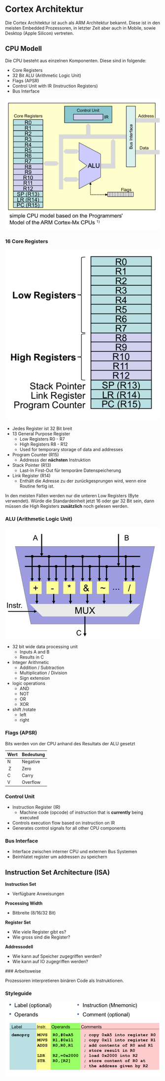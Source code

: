 # Cortex Architektur

Die Cortex Architektur ist auch als ARM Architektur bekannt. Diese ist in den meisten Embedded Prozessoren, in letzter Zeit aber auch in Mobile, sowie Desktop (Apple Silicon) vertreten.


## CPU Modell

Die CPU besteht aus einzelnen Komponenten. Diese sind in folgende:
- Core Registers
- 32 Bit ALU (Arithmetic Logic Unit)
- Flags (APSR)
- Control Unit with IR (Instruction Registers)
- Bus Interface

![](images/Cortex/IMG_0250.jpeg)

### 16 Core Registers

![](images/Cortex/IMG_0251.jpeg)

- Jedes Register ist 32 Bit breit
- 13 General Purpose Register
    - Low Registers R0 - R7
    - High Registers R8 - R12
    - Used for temporary storage of data and addresses
- Program Counter (R15)
    - Addresss der **nächsten** Instruktion
- Stack Pointer (R13)
    - Last-In First-Out für temporäre Datenspeicherung
- Link Register (R14)
    - Enthält die Adresse zu der zurückgesprungen wird, wenn eine Routine fertig ist.

In den meisten Fällen werden nur die unteren Low Registers (Byte verwendet). Würde die Standardeinheit jetzt 16 oder gar 32 Bit sein, dann müssen die High Registers **zusätzlich** noch gelesen werden. 



### ALU (Arithmetic Logic Unit)

![](images/Cortex/IMG_0252.jpeg)

- 32 bit wide data processing unit
    - Inputs A and B
    - Results in C
- Integer Arithmetic
    - Addition / Subtraction
    - Multiplication / Division
    - Sign extension
- logic operations
    - AND
    - NOT
    - OR
    - XOR
- shift /rotate
    - left
    - right

### Flags (APSR)

Bits werden von der CPU anhand des Resultats der ALU gesetzt

| Wert | Bedeutung |
|--|--|
| N | Negative |
| Z | Zero |
| C | Carry |
| V | Overflow |

### Control Unit

- Instruction Register (IR)
    - Machine code (opcode) of instruction that is **currently** being executed
- Controls execution flow based on instruction on IR
- Generates control signals for all other CPU components

### Bus Interface

- Interface zwischen interner CPU und externen Bus Systemen
- Beinhlatet register um addressen zu speichern

## Instruction Set Architecture (ISA)

**Instruction Set**
- Verfügbare Anweisungen

**Processing Width**
- Bitbreite (8/16/32 Bit)

**Register Set**
- Wie viele Register gibt es?
- Wie gross sind die Register?

**Addressodell**
- Wie kann auf Speicher zugegriffen werden?
- Wie kann auf IO zugegriffen werden?

### Arbeitsweise

Prozessoren interpretieren binären Code als Instruktionen.

### Styleguide

![](images/Cortex/IMG_0253.jpeg)